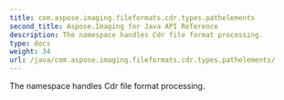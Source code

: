 ```yaml
---
title: com.aspose.imaging.fileformats.cdr.types.pathelements
second_title: Aspose.Imaging for Java API Reference
description: The namespace handles Cdr file format processing.
type: docs
weight: 34
url: /java/com.aspose.imaging.fileformats.cdr.types.pathelements/
---
```


The namespace handles Cdr file format processing.

